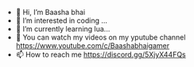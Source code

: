 - 👋 Hi, I’m Baasha bhai
- 👀 I’m interested in coding ...
- 🌱 I’m currently learning lua...
- 💞️ You can watch my videos on my yputube channel https://www.youtube.com/c/Baashabhaigamer
- 📫 How to reach me https://discord.gg/5XjyX44FQs

<!---
Baashabhaileaks/Baashabhaileaks is a ✨ special ✨ repository because its `README.md` (this file) appears on your GitHub profile.
You can click the Preview link to take a look at your changes.
--->
